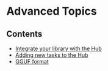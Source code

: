 # Advanced Topics

## Contents

- [Integrate your library with the Hub](./models-adding-libraries)
- [Adding new tasks to the Hub](./models-tasks)
- [GGUF format](./gguf)